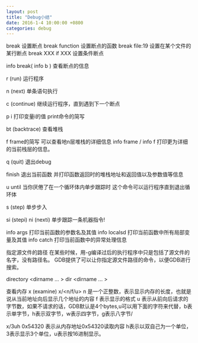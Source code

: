 ```yaml
---
layout: post
title: "Debug小结"
date: 2016-1-4 10:00:00 +0800
categories: debug
---
```


break 设置断点 
	break function  设置断点的函数
	break file:19	设置在某个文件的某行断点
break XXX if XXX 设置条件断点 

info break( info b ) 查看断点的信息

r (run) 运行程序 

n (next) 单条语句执行 

c (continue) 继续运行程序，直到遇到下一个断点

p i  	打印变量i的值 print命令的简写 

bt (backtrace) 查看堆栈

f <n> frame的简写 可以查看地n层堆栈的详细信息
info frame / info f 打印更为详细的当前栈层的信息。

q  (quit) 退出debug

finish 退出当前函数 并打印函数返回时的堆栈地址和返回值以及参数值等信息

u until 当你厌倦了在一个循环体内单步跟踪时 这个命令可以运行程序直到退出循环体

s (step) 单步步入 

si (stepi)
ni (nexti) 
单步跟踪一条机器指令! 


info args 打印当前函数的参数名及其值
info localsd 打印当前函数中所有局部变量及其值
info catch 打印当前函数中的异常处理信息

指定源文件的路径 
在某些时候，用-g编译过后的执行程序中只是包括了源文件的名字，没有路径名。
GDB提供了可以让你指定源文件路径的命令，以便GDB进行搜索。

directory <dirname ... >
dir <dirname ... >

查看内存 
x (examine) 
x/<n/f/u> <addr>
n 是一个正整数，表示显示内存的长度，也就是说从当前地址向后显示几个地址的内容
f 表示显示的格式
u 表示从前向后请求的字节数，如果不请求的话，GDB默认是4个bytes,u可以用下面的字符来代替，b表示单字节，h表示双字节，w表示四字节，g表示八字节/

x/3uh 0x54320 表示从内存地址0x54320读取内容 h表示以双自己为一个单位，3表示显示3个单位，u表示按16进制显示。



